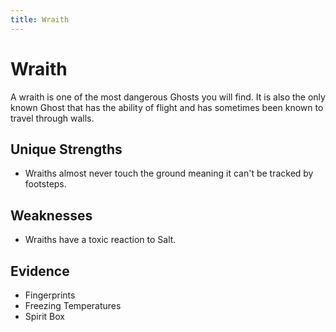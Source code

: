 ```yaml
---
title: Wraith
---
```


# Wraith

A wraith is one of the most dangerous Ghosts you will find. It is also the only known Ghost that has the ability of flight and has sometimes been known to travel through walls.

## Unique Strengths

- Wraiths almost never touch the ground meaning it can't be tracked by footsteps.

## Weaknesses

- Wraiths have a toxic reaction to Salt.

## Evidence

- Fingerprints
- Freezing Temperatures
- Spirit Box
